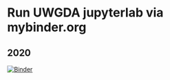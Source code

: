 # Run UWGDA jupyterlab via mybinder.org

## 2020

[![Binder](https://mybinder.org/badge_logo.svg)](https://mybinder.org/v2/gh/UW-GDA/uwgda-binder/2020?urlpath=lab)
